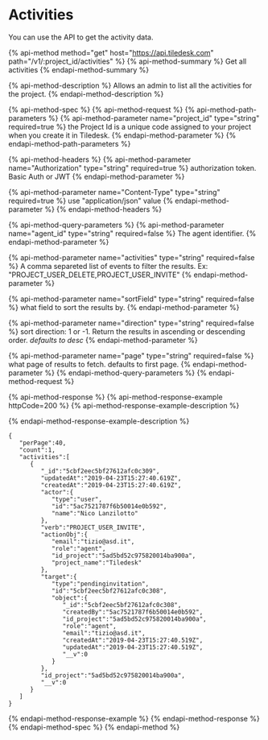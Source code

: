 # Activities

You can use the API to get the activity data.

{% api-method method="get" host="https://api.tiledesk.com" path="/v1/:project\_id/activities" %}
{% api-method-summary %}
Get all activities
{% endapi-method-summary %}

{% api-method-description %}
Allows an admin to list all the activities for the project.
{% endapi-method-description %}

{% api-method-spec %}
{% api-method-request %}
{% api-method-path-parameters %}
{% api-method-parameter name="project\_id" type="string" required=true %}
the Project Id is a unique code assigned to your project when you create it in Tiledesk.
{% endapi-method-parameter %}
{% endapi-method-path-parameters %}

{% api-method-headers %}
{% api-method-parameter name="Authorization" type="string" required=true %}
authorization token. Basic Auth or JWT
{% endapi-method-parameter %}

{% api-method-parameter name="Content-Type" type="string" required=true %}
use "application/json" value
{% endapi-method-parameter %}
{% endapi-method-headers %}

{% api-method-query-parameters %}
{% api-method-parameter name="agent\_id" type="string" required=false %}
The agent identifier.
{% endapi-method-parameter %}

{% api-method-parameter name="activities" type="string" required=false %}
A comma separeted list of events to filter the results. Ex: "PROJECT\_USER\_DELETE,PROJECT\_USER\_INVITE"
{% endapi-method-parameter %}

{% api-method-parameter name="sortField" type="string" required=false %}
what field to sort the results by.
{% endapi-method-parameter %}

{% api-method-parameter name="direction" type="string" required=false %}
sort direction: 1 or -1. Return the results in ascending or descending order. _defaults to desc_
{% endapi-method-parameter %}

{% api-method-parameter name="page" type="string" required=false %}
what page of results to fetch. defaults to first page.
{% endapi-method-parameter %}
{% endapi-method-query-parameters %}
{% endapi-method-request %}

{% api-method-response %}
{% api-method-response-example httpCode=200 %}
{% api-method-response-example-description %}

{% endapi-method-response-example-description %}

```text
{
   "perPage":40,
   "count":1,
   "activities":[
      {
         "_id":"5cbf2eec5bf27612afc0c309",
         "updatedAt":"2019-04-23T15:27:40.619Z",
         "createdAt":"2019-04-23T15:27:40.619Z",
         "actor":{
            "type":"user",
            "id":"5ac7521787f6b50014e0b592",
            "name":"Nico Lanzilotto"
         },
         "verb":"PROJECT_USER_INVITE",
         "actionObj":{
            "email":"tizio@asd.it",
            "role":"agent",
            "id_project":"5ad5bd52c975820014ba900a",
            "project_name":"Tiledesk"
         },
         "target":{
            "type":"pendinginvitation",
            "id":"5cbf2eec5bf27612afc0c308",
            "object":{
               "_id":"5cbf2eec5bf27612afc0c308",
               "createdBy":"5ac7521787f6b50014e0b592",
               "id_project":"5ad5bd52c975820014ba900a",
               "role":"agent",
               "email":"tizio@asd.it",
               "createdAt":"2019-04-23T15:27:40.519Z",
               "updatedAt":"2019-04-23T15:27:40.519Z",
               "__v":0
            }
         },
         "id_project":"5ad5bd52c975820014ba900a",
         "__v":0
      }
   ]
}
```
{% endapi-method-response-example %}
{% endapi-method-response %}
{% endapi-method-spec %}
{% endapi-method %}

